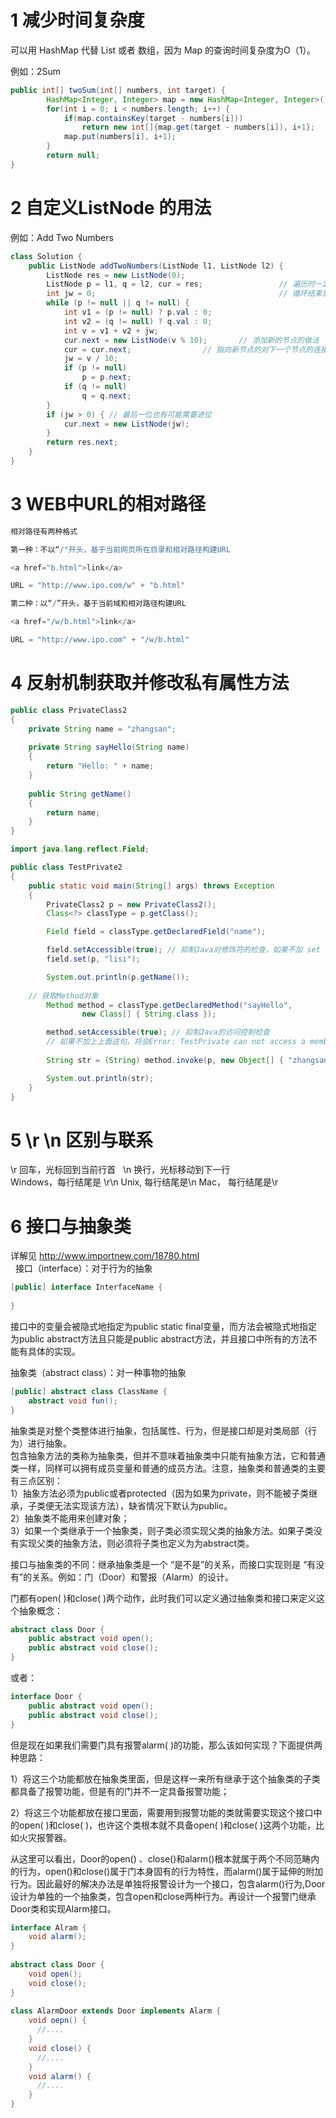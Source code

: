 # 1 减少时间复杂度

可以用 HashMap 代替 List 或者 数组，因为 Map 的查询时间复杂度为O（1）。

例如：2Sum
```Java
public int[] twoSum(int[] numbers, int target) {
        HashMap<Integer, Integer> map = new HashMap<Integer, Integer>();
        for(int i = 0; i < numbers.length; i++) {
            if(map.containsKey(target - numbers[i]))
                return new int[]{map.get(target - numbers[i]), i+1};
            map.put(numbers[i], i+1);
        }
        return null;
}
```

# 2 自定义ListNode 的用法

例如：Add Two Numbers
```Java
class Solution {
	public ListNode addTwoNumbers(ListNode l1, ListNode l2) {
		ListNode res = new ListNode(0);
		ListNode p = l1, q = l2, cur = res;                 // 遍历时一定要用一个新的LishNode，否则如果执行 l1 = l1.next;
		int jw = 0;                                         // 循环结束后，l1就变成了只有一个节点的链表
		while (p != null || q != null) {
			int v1 = (p != null) ? p.val : 0;
			int v2 = (q != null) ? q.val : 0;
			int v = v1 + v2 + jw;
			cur.next = new ListNode(v % 10);	   // 添加新的节点的做法
			cur = cur.next;				   // 指向新节点的对下一个节点的连接
			jw = v / 10;
			if (p != null)
				p = p.next;
			if (q != null)
				q = q.next;
		}
		if (jw > 0) { // 最后一位也有可能需要进位
			cur.next = new ListNode(jw);
		}
		return res.next;
	}
}
```

# 3 WEB中URL的相对路径

```JavaScript
相对路径有两种格式

第一种：不以“/"开头，基于当前网页所在目录和相对路径构建URL

<a href="b.html">link</a>

URL = "http://www.ipo.com/w" + "b.html"

第二种：以“/”开头，基于当前域和相对路径构建URL

<a href="/w/b.html">link</a>

URL = "http://www.ipo.com" + "/w/b.html"
```

# 4 反射机制获取并修改私有属性方法
```java
public class PrivateClass2
{
    private String name = "zhangsan";
    
    private String sayHello(String name)
    {
        return "Hello: " + name;
    }
    
    public String getName()
    {
        return name;
    }
}
```

```java
import java.lang.reflect.Field;

public class TestPrivate2
{
    public static void main(String[] args) throws Exception
    {
        PrivateClass2 p = new PrivateClass2();
        Class<?> classType = p.getClass();

        Field field = classType.getDeclaredField("name");

        field.setAccessible(true); // 抑制Java对修饰符的检查，如果不加 set 的时候会报错
        field.set(p, "lisi");

        System.out.println(p.getName());
	
	// 获取Method对象
        Method method = classType.getDeclaredMethod("sayHello",
                new Class[] { String.class });

        method.setAccessible(true); // 抑制Java的访问控制检查
        // 如果不加上上面这句，将会Error: TestPrivate can not access a member of class PrivateClass with modifiers "private"
	
        String str = (String) method.invoke(p, new Object[] { "zhangsan" });

        System.out.println(str);
    }
}
```

# 5 \r \n 区别与联系

\r 回车，光标回到当前行首  
\n 换行，光标移动到下一行  
Windows，每行结尾是 \r\n
Unix, 每行结尾是\n
Mac， 每行结尾是\r

# 6 接口与抽象类  
详解见 http://www.importnew.com/18780.html  
  
接口（interface）：对于行为的抽象
```java
[public] interface InterfaceName {
 
}
```
接口中的变量会被隐式地指定为public static final变量，而方法会被隐式地指定为public abstract方法且只能是public abstract方法，并且接口中所有的方法不能有具体的实现。  
  
  
抽象类（abstract class）：对一种事物的抽象
```java
[public] abstract class ClassName {
    abstract void fun();
}
```
抽象类是对整个类整体进行抽象，包括属性、行为，但是接口却是对类局部（行为）进行抽象。  
包含抽象方法的类称为抽象类，但并不意味着抽象类中只能有抽象方法，它和普通类一样，同样可以拥有成员变量和普通的成员方法。注意，抽象类和普通类的主要有三点区别：  
1）抽象方法必须为public或者protected（因为如果为private，则不能被子类继承，子类便无法实现该方法），缺省情况下默认为public。  
2）抽象类不能用来创建对象；  
3）如果一个类继承于一个抽象类，则子类必须实现父类的抽象方法。如果子类没有实现父类的抽象方法，则必须将子类也定义为为abstract类。  
  
  
接口与抽象类的不同：继承抽象类是一个 “是不是”的关系，而接口实现则是 “有没有”的关系。例如：门（Door）和警报（Alarm）的设计。  

门都有open( )和close( )两个动作，此时我们可以定义通过抽象类和接口来定义这个抽象概念：
```java
abstract class Door {
    public abstract void open();
    public abstract void close();
}
```
或者：  

```java
interface Door {
    public abstract void open();
    public abstract void close();
}
```
但是现在如果我们需要门具有报警alarm( )的功能，那么该如何实现？下面提供两种思路：  

1）将这三个功能都放在抽象类里面，但是这样一来所有继承于这个抽象类的子类都具备了报警功能，但是有的门并不一定具备报警功能；  

2）将这三个功能都放在接口里面，需要用到报警功能的类就需要实现这个接口中的open( )和close( )，也许这个类根本就不具备open( )和close( )这两个功能，比如火灾报警器。  

从这里可以看出，Door的open() 、close()和alarm()根本就属于两个不同范畴内的行为，open()和close()属于门本身固有的行为特性，而alarm()属于延伸的附加行为。因此最好的解决办法是单独将报警设计为一个接口，包含alarm()行为,Door设计为单独的一个抽象类，包含open和close两种行为。再设计一个报警门继承Door类和实现Alarm接口。
```java
interface Alram {
    void alarm();
}
 
abstract class Door {
    void open();
    void close();
}
 
class AlarmDoor extends Door implements Alarm {
    void oepn() {
      //....
    }
    void close() {
      //....
    }
    void alarm() {
      //....
    }
}
```



